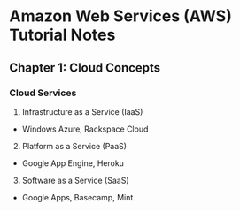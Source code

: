 # Amazon Web Services (AWS) Tutorial Notes

## Chapter 1: Cloud Concepts

### Cloud Services
1. Infrastructure as a Service (IaaS)
  * Windows Azure, Rackspace Cloud
2. Platform as a Service (PaaS)
  * Google App Engine, Heroku
3. Software as a Service (SaaS)
  * Google Apps, Basecamp, Mint


